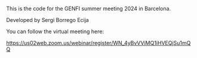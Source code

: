 This is the code for the GENFI summer meeting 2024 in Barcelona. 

Developed by
Sergi Borrego Ecija

You can follow the virtual meeting here: 

https://us02web.zoom.us/webinar/register/WN_4yBvVViMQ1iHVEQjSu1mQQ
